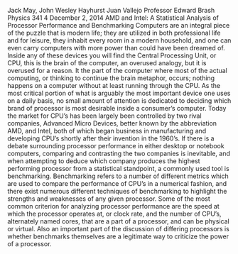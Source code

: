 Jack May, John Wesley Hayhurst Juan Vallejo
Professor Edward Brash
Physics 341
4 December 2, 2014
AMD and Intel: A Statistical Analysis of Processor Performance and Benchmarking
	Computers are an integral piece of the puzzle that is modern life; they are utilized in both professional life and for leisure, they inhabit every room in a modern household, and one can even carry computers with more power than could have been dreamed of. Inside any of these devices you will find the Central Processing Unit, or CPU, this is the brain of the computer, an overused analogy, but it is overused for a reason. It the part of the computer where most of the actual computing, or thinking to continue the brain metaphor, occurs; nothing happens on a computer without at least running through the CPU. As the most critical portion of what is arguably the most important device one uses on a daily basis, no small amount of attention is dedicated to deciding which brand of processor is most desirable inside a consumer’s computer. Today the market for CPU’s has been largely been controlled by two rival companies, Advanced Micro Devices, better known by the abbreviation AMD, and Intel, both of which began business in manufacturing and developing CPU’s shortly after their invention in the 1960’s. If there is a debate surrounding processor performance in either desktop or notebook computers, comparing and contrasting the two companies is inevitable, and when attempting to deduce which company produces the highest performing processor from a statistical standpoint, a commonly used tool is benchmarking. Benchmarking refers to a number of different metrics which are used to compare the performance of CPU’s in a numerical fashion, and there exist numerous different techniques of benchmarking to highlight the strengths and weaknesses of any given processor. Some of the most common criterion for analyzing processor performance are the speed at which the processor operates at, or clock rate, and the number of CPU’s, alternately named cores, that are a part of a processor, and can be physical or virtual. Also an important part of the discussion of differing processors is whether benchmarks themselves are a legitimate way to criticize the power of a processor.   
